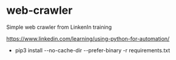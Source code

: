 # web-crawler
Simple web crawler from LinkenIn training

https://www.linkedin.com/learning/using-python-for-automation/

- pip3 install --no-cache-dir --prefer-binary -r requirements.txt